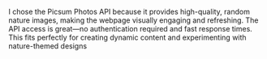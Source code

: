 I chose the Picsum Photos API because it provides high-quality, random nature images, making the webpage visually engaging and refreshing. The API access is great—no authentication required and fast response times. This fits perfectly for creating dynamic content and experimenting with nature-themed designs
